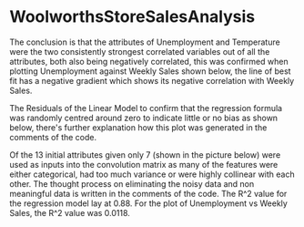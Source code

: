 # WoolworthsStoreSalesAnalysis
The conclusion is that the attributes of Unemployment and Temperature were the two consistently strongest correlated variables out of all the attributes, both also being negatively correlated, this was confirmed when plotting Unemployment against Weekly Sales shown below, the line of best fit has a negative gradient which shows its negative correlation with Weekly Sales.

The Residuals of the Linear Model to confirm that the regression formula was randomly centred around zero to indicate little or no bias as shown below, there's further explanation how this plot was generated in the comments of the code.  

Of the 13 initial attributes given only 7 (shown in the picture below) were used as inputs into the convolution matrix as many of the features were either categorical, had too much variance or were highly collinear with each other. The thought process on eliminating the noisy data and non meaningful data is written in the comments of the code. The R^2 value for the regression model lay at 0.88. For the plot of Unemployment vs Weekly Sales, the R^2 value was 0.0118.
